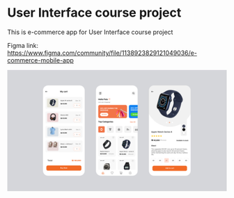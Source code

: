 # User Interface course project

This is e-commerce app for User Interface course project

Figma link: https://www.figma.com/community/file/1138923829121049036/e-commerce-mobile-app

![Example picture](assets/images/example_frame.jpg)